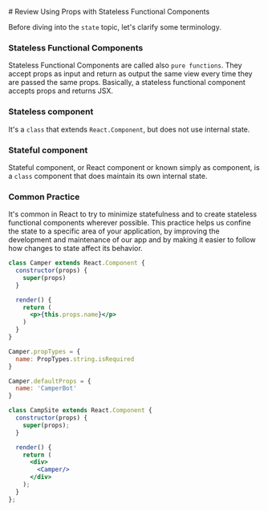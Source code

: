 # Review Using Props with Stateless Functional Components

Before diving into the `state` topic, let's clarify some terminology.

### Stateless Functional Components
Stateless Functional Components are called also `pure functions`.
They accept props as input and return as output the same view every time they are passed the same props. 
Basically, a stateless functional component accepts props and returns JSX. 

### Stateless component
It's a `class` that extends `React.Component`, but does not use internal state.

### Stateful component
Stateful component, or React component or known simply as component, is a `class` component that does maintain its own internal state.

### Common Practice
It's common in React to try to minimize statefulness and to create stateless functional components wherever possible. 
This practice helps us confine the state to a specific area of your application, by improving the development and maintenance of our app and by making it easier to follow how changes to state affect its behavior.


```jsx
class Camper extends React.Component {
  constructor(props) {
    super(props)
  }

  render() {
    return (
      <p>{this.props.name}</p>
    )
  }
}

Camper.propTypes = {
  name: PropTypes.string.isRequired
}

Camper.defaultProps = {
  name: 'CamperBot' 
}

class CampSite extends React.Component {
  constructor(props) {
    super(props);
  }

  render() {
    return (
      <div>
        <Camper/>
      </div>
    );
  }
};
```